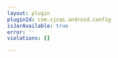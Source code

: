 ```yaml
---
layout: plugin
pluginId: com.sjcqs.android.config
isJarAvailable: true
error: ''
violations: []

---
```

